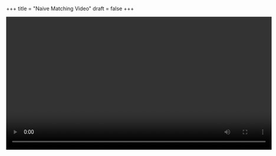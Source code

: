 +++
title = "Naive Matching Video"
draft = false
+++

<video id="my-video" controls preload="auto" width="720" data-setup="playbackRates: [0.5,1,1.5,2]">

<source type="video/mp4" src="/videos/NaiveMatch.mp4"}></source>

</video>
